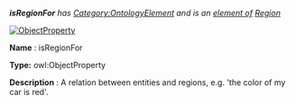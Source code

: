 ___isRegionFor__ 
 has
 [Category:OntologyElement](../../Category/OntologyElement "Category:OntologyElement") 
 and is an
 [element of](../../Property/ElementOf "Property:ElementOf") 
[Region](../../Submissions/Region "Submissions:Region")_




  





[![ObjectProperty](../../images/thumb/c/c3/ObjectProperty.gif/45px-ObjectProperty.gif)](../../Image/ObjectProperty.gif "ObjectProperty")


__Name__ 
 : isRegionFor
 



__Type:__ 
 owl:ObjectProperty
 



__Description__ 
 : A relation between entities and regions, e.g. 'the color of my car is red'.